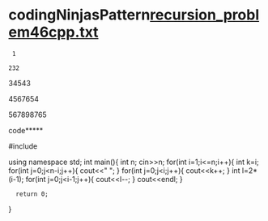 # codingNinjasPattern[recursion_problem46cpp.txt](https://github.com/adroitlyshivam/codingNinjasPattern/files/9014283/recursion_problem46cpp.txt)

 
 
     1
      
    232
   34543
  
  4567654
 
 567898765 
 
 code*****
 
 #include<iostream>
 
 using namespace std;
 int main(){
    int n;
    cin>>n;
    for(int i=1;i<=n;i++){
        int k=i;
        for(int j=0;j<n-i;j++){
            cout<<" ";
        }
        for(int j=0;j<i;j++){
            cout<<k++;
    }
     int l=2*(i-1);
    for(int j=0;j<i-1;j++){
        cout<<l--;
    }
    cout<<endl;
    }

      return 0;
}
